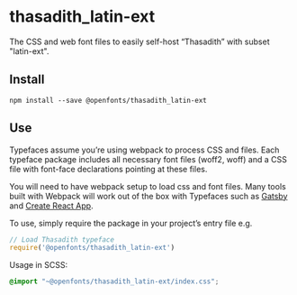 
# thasadith_latin-ext

The CSS and web font files to easily self-host “Thasadith” with subset "latin-ext".

## Install

`npm install --save @openfonts/thasadith_latin-ext`

## Use

Typefaces assume you’re using webpack to process CSS and files. Each typeface
package includes all necessary font files (woff2, woff) and a CSS file with
font-face declarations pointing at these files.

You will need to have webpack setup to load css and font files. Many tools built
with Webpack will work out of the box with Typefaces such as [Gatsby](https://github.com/gatsbyjs/gatsby)
and [Create React App](https://github.com/facebookincubator/create-react-app).

To use, simply require the package in your project’s entry file e.g.

```javascript
// Load Thasadith typeface
require('@openfonts/thasadith_latin-ext')
```

Usage in SCSS:
```scss
@import "~@openfonts/thasadith_latin-ext/index.css";
```

